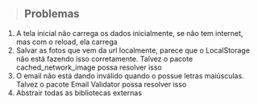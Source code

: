 > ## Problemas 

1. A tela inicial não carrega os dados inicialmente, se não tem internet, mas 
com o reload, ela carrega
2. Salvar as fotos que vem da url localmente, parece que o LocalStorage não 
está fazendo isso corretamente. Talvez o pacote cached_network_image possa 
resolver isso
3. O email não está dando inválido quando o possue letras maiúsculas. Talvez o 
pacote Email Validator possa resolver isso
4. Abstrair todas as bibliotecas externas